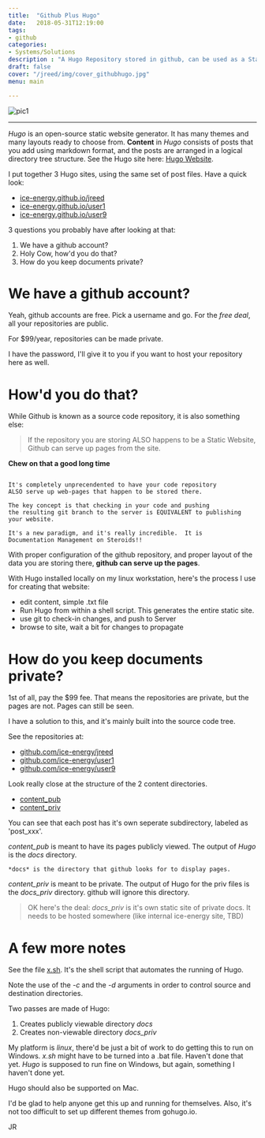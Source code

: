 ```yaml
---
title:  "Github Plus Hugo"
date:   2018-05-31T12:19:00
tags:
- github
categories:
- Systems/Solutions
description : "A Hugo Repository stored in github, can be used as a Static Website"
draft: false
cover: "/jreed/img/cover_githubhugo.jpg"
menu: main

---
```


![pic1](../img/githubhugo.jpg)

---

*Hugo* is an open-source static website generator.   It has many themes and many layouts
ready to choose from.   **Content** in *Hugo* consists of posts that you add
using markdown format, and the posts are arranged in a logical directory tree structure.
See the Hugo site here: [Hugo Website](https://gohugo.io).

I put together 3 Hugo sites, using the same set of post files.   Have a quick look:

 - [ice-energy.github.io/jreed](https://ice-energy.github.io/jreed)
 - [ice-energy.github.io/user1](https://ice-energy.github.io/user1)
 - [ice-energy.github.io/user9](https://ice-energy.github.io/user9)

3 questions you probably have after looking at that:

 1.  We have a github account?
 2.  Holy Cow, how'd you do that?
 3.  How do you keep documents private?



# We have a github account?

Yeah, github accounts are free.  Pick a username and go.
For the *free deal*, all your repositories are public.

For $99/year, repositories can be made private.

I have the password, I'll give it to you if you want to host
your repository here as well.


# How'd you do that?

While Github is known as a source code repository, it is also something else:

> If the repository you are storing ALSO happens to be a Static Website,
  Github can serve up pages from the site.

**Chew on that a good long time**

```

It's completely unprecendented to have your code repository
ALSO serve up web-pages that happen to be stored there.

The key concept is that checking in your code and pushing
the resulting git branch to the server is EQUIVALENT to publishing
your website.

It's a new paradigm, and it's really incredible.  It is
Documentation Management on Steroids!!

```

With proper configuration of the github repository, and proper layout
of the data you are storing there, **github can serve up the pages**.

With Hugo installed locally on my linux workstation, here's the process I use
for creating that website:

   - edit content, simple .txt file
   - Run Hugo from within a shell script.  This generates the entire static site.
   - use git to check-in changes, and push to Server
   - browse to site, wait a bit for changes to propagate



# How do you keep documents private?

1st of all, pay the $99 fee.   That means the repositories are private, but the
pages are not.    Pages can still be seen.

I have a solution to this, and it's mainly built into the source code tree.

See the repositories at:

 - [github.com/ice-energy/jreed](https://github.com/ice-energy/jreed)
 - [github.com/ice-energy/user1](https://github.com/ice-energy/user1)
 - [github.com/ice-energy/user9](https://github.com/ice-energy/user9)

Look really close at the structure of the 2 content directories.

 - [content_pub](https://github.com/ice-energy/jreed/tree/master/content_pub)
 - [content_priv](https://github.com/ice-energy/jreed/tree/master/content_priv)

You can see that each post has it's own seperate subdirectory, labeled as 'post_xxx'.

*content_pub* is meant to have its pages publicly viewed.   The output of
*Hugo* is the *docs* directory.

    *docs* is the directory that github looks for to display pages.

*content_priv* is meant to be private.   The output of Hugo for the priv
files is the *docs_priv* directory.  github will ignore this directory.

> OK here's the deal:  *docs_priv* is it's own static site of private
  docs.   It needs to be hosted somewhere (like internal ice-energy site, TBD)


# A few more notes

See the file [x.sh](https://github.com/ice-energy/jreed/blob/master/x.sh).
It's the shell script that automates the running of Hugo.


Note the use of the *-c* and the *-d* arguments in order to control
source and destination directories.

Two passes are made of Hugo:

 1.  Creates publicly viewable directory *docs*
 2.  Creates non-viewable directory *docs_priv*

My platform is *linux*, there'd be just a bit of work to do getting this
to run on Windows.   *x.sh* might have to be turned into a .bat file.
Haven't done that yet.    *Hugo* is supposed to run fine on Windows, but
again, something I haven't done yet.

Hugo should also be supported on Mac.

I'd be glad to help anyone get this up and running for themselves.
Also, it's not too difficult to set up different themes from gohugo.io.


JR



























